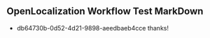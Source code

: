 ## OpenLocalization Workflow Test MarkDown
* db64730b-0d52-4d21-9898-aeedbaeb4cce thanks!

<!--HONumber=Dec16_HO1-->


